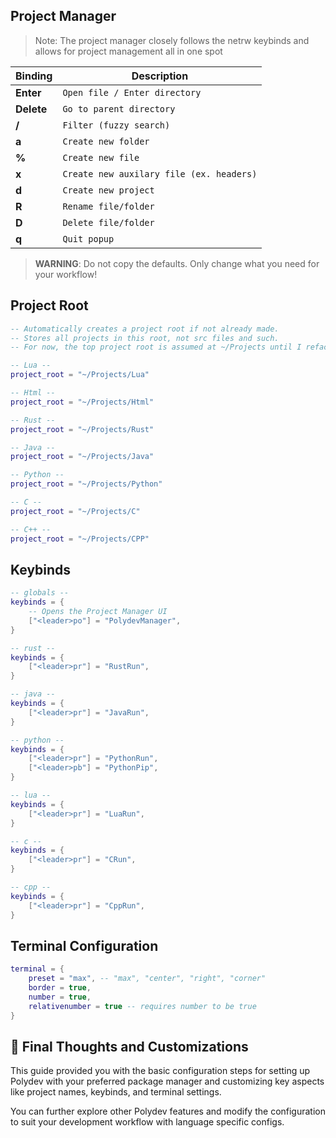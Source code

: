 ## **Project Manager**
> Note: The project manager closely follows the netrw keybinds and allows for project management all in one spot

| Binding          | Description   |
|------------------|-----------------|
| **Enter** | `Open file / Enter directory` |
| **Delete** | `Go to parent directory` |
| **/**    | `Filter (fuzzy search)` |
| **a**    | `Create new folder` |
| **%**    | `Create new file` |
| **x**    | `Create new auxilary file (ex. headers)` |
| **d**    | `Create new project` |
| **R**    | `Rename file/folder` |
| **D**    | `Delete file/folder` |
| **q**    | `Quit popup` |

> **WARNING**: Do not copy the defaults. Only change what you need for your workflow!

## **Project Root**
```lua
-- Automatically creates a project root if not already made.
-- Stores all projects in this root, not src files and such.
-- For now, the top project root is assumed at ~/Projects until I refactor my code.

-- Lua --
project_root = "~/Projects/Lua"

-- Html --
project_root = "~/Projects/Html"

-- Rust --
project_root = "~/Projects/Rust"

-- Java --
project_root = "~/Projects/Java"

-- Python --
project_root = "~/Projects/Python"

-- C --
project_root = "~/Projects/C"

-- C++ --
project_root = "~/Projects/CPP"
```

## **Keybinds**

```lua
-- globals --
keybinds = {
    -- Opens the Project Manager UI
    ["<leader>po"] = "PolydevManager",
}

-- rust --
keybinds = {
    ["<leader>pr"] = "RustRun",
}

-- java --
keybinds = {
    ["<leader>pr"] = "JavaRun",
}

-- python --
keybinds = {
    ["<leader>pr"] = "PythonRun",
    ["<leader>pb"] = "PythonPip",
}

-- lua --
keybinds = {
    ["<leader>pr"] = "LuaRun",
}

-- c --
keybinds = {
    ["<leader>pr"] = "CRun",
}

-- cpp --
keybinds = {
    ["<leader>pr"] = "CppRun",
}

```

## **Terminal Configuration**
```lua
terminal = {
    preset = "max", -- "max", "center", "right", "corner"
    border = true,
    number = true,
    relativenumber = true -- requires number to be true
}
```

## 🚀 Final Thoughts and Customizations
This guide provided you with the basic configuration steps for setting up Polydev with your preferred package manager and customizing key aspects like project names, keybinds, and terminal settings.

You can further explore other Polydev features and modify the configuration to suit your development workflow with language specific configs.
